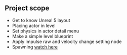## Project scope  
- Get to know Unreal 5 layout  
- Placing actor in level  
- Set physics in actor detail menu  
- Make a simple level blueprint  
- Apply impulse raw and velocity change setting node  
- Spawning [watch here](https://drive.google.com/file/d/18epv29LTGgiQOmc8ehUvnXQKE3Lfnlbm/view?usp=sharing)  